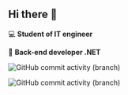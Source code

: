 ## Hi there 👋

:computer: **Student of IT engineer**

:pencil: **Back-end developer .NET**

![GitHub commit activity (branch)](https://img.shields.io/github/commit-activity/m/ValentinMassa/ValentinMassa/main)

![GitHub commit activity (branch)](https://img.shields.io/github/commit-activity/m/ValentinMassa/C-and-.NET/main)

<!--
**ValentinMassa/ValentinMassa** is a ✨ _special_ ✨ repository because its `README.md` (this file) appears on your GitHub profile.

Here are some ideas to get you started:

- 🔭 I’m currently working on ...
- 🌱 I’m currently learning ...
- 👯 I’m looking to collaborate on ...
- 🤔 I’m looking for help with ...
- 💬 Ask me about ...
- 📫 How to reach me: ...
- 😄 Pronouns: ...
- ⚡ Fun fact: ...
-->

